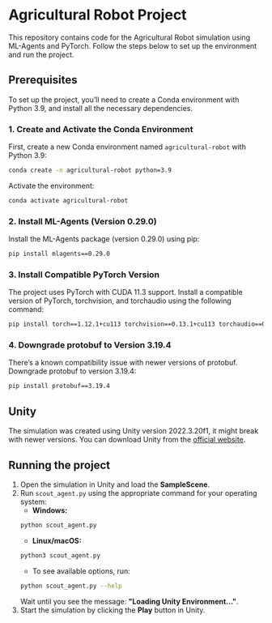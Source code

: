 # Agricultural Robot Project

This repository contains code for the Agricultural Robot simulation using ML-Agents and PyTorch. Follow the steps below to set up the environment and run the project.

## Prerequisites

To set up the project, you’ll need to create a Conda environment with Python 3.9, and install all the necessary dependencies.

### 1. Create and Activate the Conda Environment

First, create a new Conda environment named `agricultural-robot` with Python 3.9:
```bash
conda create -n agricultural-robot python=3.9
```
Activate the environment:
```bash
conda activate agricultural-robot
```
### 2. Install ML-Agents (Version 0.29.0)
Install the ML-Agents package (version 0.29.0) using pip:
```bash
pip install mlagents==0.29.0
```
### 3. Install Compatible PyTorch Version
The project uses PyTorch with CUDA 11.3 support. Install a compatible version of PyTorch, torchvision, and torchaudio using the following command:
```bash
pip install torch==1.12.1+cu113 torchvision==0.13.1+cu113 torchaudio==0.12.1 --extra-index-url https://download.pytorch.org/whl/cu113
```
### 4. Downgrade protobuf to Version 3.19.4
There’s a known compatibility issue with newer versions of protobuf. Downgrade protobuf to version 3.19.4:
```bash
pip install protobuf==3.19.4
```

## Unity
The simulation was created using Unity version 2022.3.20f1, it might break with newer versions.
You can download Unity from the [official website](https://unity.com/download).

## Running the project
1. Open the simulation in Unity and load the **SampleScene**.  
2. Run `scout_agent.py` using the appropriate command for your operating system:  
   - **Windows:**  
   ```bash
   python scout_agent.py
   ```  
   - **Linux/macOS:**  
   ```bash
   python3 scout_agent.py
   ``` 
   - To see available options, run:  
   ```bash
   python scout_agent.py --help
   ```
   Wait until you see the message: **"Loading Unity Environment..."**.
3. Start the simulation by clicking the **Play** button in Unity.  

